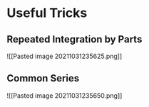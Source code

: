 # Useful Tricks

## Repeated Integration by Parts

![[Pasted image 20211031235625.png]]

## Common Series

![[Pasted image 20211031235650.png]]